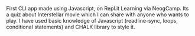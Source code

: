 First CLI app made using Javascript, on Repl.it
Learning via NeogCamp.
Its a quiz about Interstellar movie which I can share with anyone who wants to play.
I have used basic knowledge of Javascript (readline-sync, loops, conditional statements) and CHALK library to style it.
